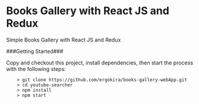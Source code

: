 # Books Gallery with React JS and Redux

Simple Books Gallery with React JS and Redux

###Getting Started###

Copy and checkout this project, install dependencies, then start the process with the following steps:

```
	> git clone https://github.com/ergokira/books-gallery-webApp.git
	> cd youtube-searcher
	> npm install
	> npm start
```
